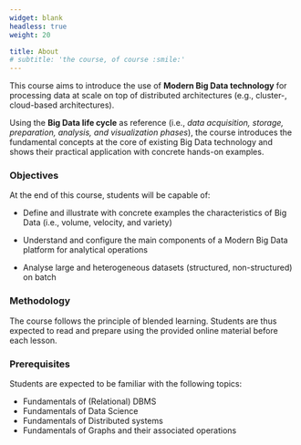 ```yaml
---
widget: blank
headless: true
weight: 20

title: About
# subtitle: 'the course, of course :smile:'
---
```


This course aims to introduce the use of **Modern Big Data technology** for processing data at scale on top of  distributed architectures (e.g., cluster-, cloud-based architectures).

Using the **Big Data life cycle** as reference (i.e., _data acquisition, storage, preparation, analysis, and visualization phases_), the course introduces the fundamental concepts at the core of existing Big Data technology and shows their practical application with concrete hands-on examples.

### Objectives

At the end of this course, students will be capable of:

* Define and illustrate with concrete examples the characteristics of Big Data (i.e., volume, velocity, and variety)

* Understand and configure the main components of a Modern Big Data platform for analytical operations

* Analyse large and heterogeneous datasets (structured, non-structured) on batch

### Methodology

The course follows the principle of blended learning. Students are thus expected to read and prepare using the provided online material before each lesson.

### Prerequisites

Students are expected to be familiar with the following topics:

* Fundamentals of (Relational) DBMS
* Fundamentals of Data Science
* Fundamentals of Distributed systems
* Fundamentals of Graphs and their associated operations

